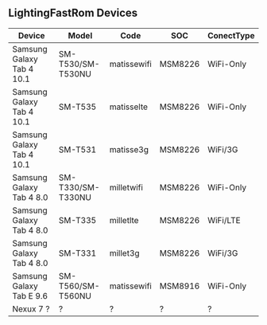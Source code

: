 LightingFastRom Devices
-----------------------
| Device | Model | Code | SOC | ConectType |
| ------ |------ | ------ | ------ | ------ |
| Samsung Galaxy Tab 4 10.1 | SM-T530/SM-T530NU | matissewifi | MSM8226 | WiFi-Only |
| Samsung Galaxy Tab 4 10.1 | SM-T535 | matisselte | MSM8226 | WiFi-Only |
| Samsung Galaxy Tab 4 10.1 | SM-T531 | matisse3g | MSM8226 | WiFi/3G |
| Samsung Galaxy Tab 4 8.0 | SM-T330/SM-T330NU | milletwifi | MSM8226 | WiFi-Only |
| Samsung Galaxy Tab 4 8.0 | SM-T335 | milletlte | MSM8226 | WiFi/LTE |
| Samsung Galaxy Tab 4 8.0 | SM-T331 | millet3g | MSM8226 | WiFi/3G |
| Samsung Galaxy Tab E 9.6 | SM-T560/SM-T560NU | matissewifi | MSM8916 | WiFi-Only  |
| Nexux 7 ? | ? | ? | ? | ? | WiFi-Only |
